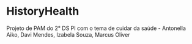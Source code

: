 # HistoryHealth
Projeto de PAM do 2° DS PI com o tema de cuidar da saúde - Antonella Aiko, Davi Mendes, Izabela Souza, Marcus Oliver
